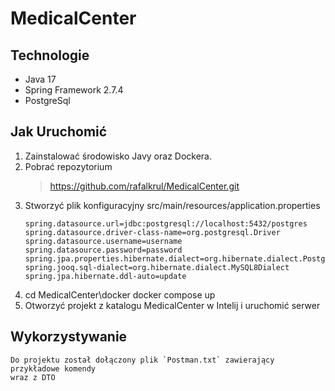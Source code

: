 # MedicalCenter


## Technologie

- Java 17
- Spring Framework 2.7.4
- PostgreSql



## Jak Uruchomić
1. Zainstalować środowisko Javy oraz Dockera.
2. Pobrać repozytorium
    >https://github.com/rafalkrul/MedicalCenter.git
3. Stworzyć plik konfiguracyjny src/main/resources/application.properties
    ```
    spring.datasource.url=jdbc:postgresql://localhost:5432/postgres
    spring.datasource.driver-class-name=org.postgresql.Driver
    spring.datasource.username=username
    spring.datasource.password=password
    spring.jpa.properties.hibernate.dialect=org.hibernate.dialect.PostgreSQLDialect
    spring.jooq.sql-dialect=org.hibernate.dialect.MySQL8Dialect
    spring.jpa.hibernate.ddl-auto=update
    ```
4. cd MedicalCenter\docker docker compose up
5. Otworzyć projekt z katalogu MedicalCenter w Intelij i uruchomić serwer


## Wykorzystywanie

    Do projektu został dołączony plik `Postman.txt` zawierający przykładowe komendy
    wraz z DTO
